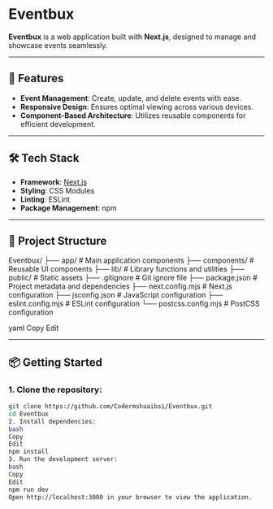 # Eventbux

**Eventbux** is a web application built with **Next.js**, designed to manage and showcase events seamlessly.

---

## 🚀 Features

- **Event Management**: Create, update, and delete events with ease.
- **Responsive Design**: Ensures optimal viewing across various devices.
- **Component-Based Architecture**: Utilizes reusable components for efficient development.

---

## 🛠️ Tech Stack

- **Framework**: [Next.js](https://nextjs.org/)
- **Styling**: CSS Modules
- **Linting**: ESLint
- **Package Management**: npm

---

## 📂 Project Structure

Eventbux/
├── app/ # Main application components
├── components/ # Reusable UI components
├── lib/ # Library functions and utilities
├── public/ # Static assets
├── .gitignore # Git ignore file
├── package.json # Project metadata and dependencies
├── next.config.mjs # Next.js configuration
├── jsconfig.json # JavaScript configuration
├── eslint.config.mjs # ESLint configuration
└── postcss.config.mjs # PostCSS configuration

yaml
Copy
Edit

---

## 📦 Getting Started

### 1. Clone the repository:

```bash
git clone https://github.com/Codermshuaibsi/Eventbux.git
cd Eventbux
2. Install dependencies:
bash
Copy
Edit
npm install
3. Run the development server:
bash
Copy
Edit
npm run dev
Open http://localhost:3000 in your browser to view the application.
